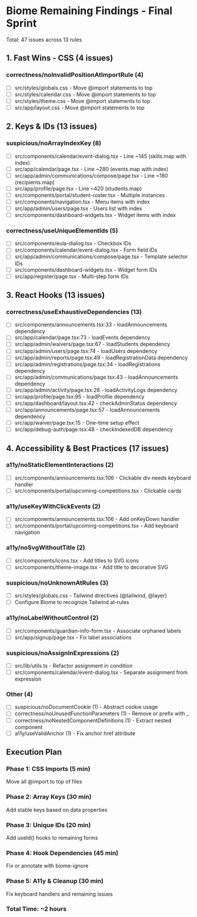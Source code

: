 # Biome Remaining Findings - Final Sprint

Total: 47 issues across 13 rules

## 1. Fast Wins - CSS (4 issues)

### correctness/noInvalidPositionAtImportRule (4)
- [ ] src/styles/globals.css - Move @import statements to top
- [ ] src/styles/calendar.css - Move @import statements to top  
- [ ] src/styles/theme.css - Move @import statements to top
- [ ] src/app/layout.css - Move @import statements to top

## 2. Keys & IDs (13 issues)

### suspicious/noArrayIndexKey (8)
- [ ] src/components/calendar/event-dialog.tsx - Line ~145 (skills.map with index)
- [ ] src/app/calendar/page.tsx - Line ~280 (events.map with index)
- [ ] src/app/admin/communications/compose/page.tsx - Line ~180 (recipients.map)
- [ ] src/app/profile/page.tsx - Line ~420 (students.map)
- [ ] src/components/portal/student-roster.tsx - Multiple instances
- [ ] src/components/navigation.tsx - Menu items with index
- [ ] src/app/admin/users/page.tsx - Users list with index
- [ ] src/components/dashboard-widgets.tsx - Widget items with index

### correctness/useUniqueElementIds (5)
- [ ] src/components/eula-dialog.tsx - Checkbox IDs
- [ ] src/components/calendar/event-dialog.tsx - Form field IDs
- [ ] src/app/admin/communications/compose/page.tsx - Template selector IDs
- [ ] src/components/dashboard-widgets.tsx - Widget form IDs
- [ ] src/app/register/page.tsx - Multi-step form IDs

## 3. React Hooks (13 issues)

### correctness/useExhaustiveDependencies (13)
- [ ] src/components/announcements.tsx:33 - loadAnnouncements dependency
- [ ] src/app/calendar/page.tsx:73 - loadEvents dependency
- [ ] src/app/admin/waivers/page.tsx:67 - loadStudents dependency
- [ ] src/app/admin/users/page.tsx:74 - loadUsers dependency
- [ ] src/app/admin/reports/page.tsx:49 - loadRegistrationData dependency
- [ ] src/app/admin/registrations/page.tsx:34 - loadRegistrations dependency
- [ ] src/app/admin/communications/page.tsx:43 - loadAnnouncements dependency
- [ ] src/app/admin/activity/page.tsx:28 - loadActivityLogs dependency
- [ ] src/app/profile/page.tsx:95 - loadProfile dependency
- [ ] src/app/dashboard/layout.tsx:42 - checkAdminStatus dependency
- [ ] src/app/announcements/page.tsx:57 - loadAnnouncements dependency
- [ ] src/app/waiver/page.tsx:15 - One-time setup effect
- [ ] src/app/debug-auth/page.tsx:48 - checkIndexedDB dependency

## 4. Accessibility & Best Practices (17 issues)

### a11y/noStaticElementInteractions (2)
- [ ] src/components/announcements.tsx:106 - Clickable div needs keyboard handler
- [ ] src/components/portal/upcoming-competitions.tsx - Clickable cards

### a11y/useKeyWithClickEvents (2)
- [ ] src/components/announcements.tsx:106 - Add onKeyDown handler
- [ ] src/components/portal/upcoming-competitions.tsx - Add keyboard navigation

### a11y/noSvgWithoutTitle (2)
- [ ] src/components/icons.tsx - Add titles to SVG icons
- [ ] src/components/theme-image.tsx - Add title to decorative SVG

### suspicious/noUnknownAtRules (3)
- [ ] src/styles/globals.css - Tailwind directives (@tailwind, @layer)
- [ ] Configure Biome to recognize Tailwind at-rules

### a11y/noLabelWithoutControl (2)
- [ ] src/components/guardian-info-form.tsx - Associate orphaned labels
- [ ] src/app/signup/page.tsx - Fix label associations

### suspicious/noAssignInExpressions (2)
- [ ] src/lib/utils.ts - Refactor assignment in condition
- [ ] src/components/calendar/event-dialog.tsx - Separate assignment from expression

### Other (4)
- [ ] suspicious/noDocumentCookie (1) - Abstract cookie usage
- [ ] correctness/noUnusedFunctionParameters (1) - Remove or prefix with _
- [ ] correctness/noNestedComponentDefinitions (1) - Extract nested component
- [ ] a11y/useValidAnchor (1) - Fix anchor href attribute

## Execution Plan

### Phase 1: CSS Imports (5 min)
Move all @import to top of files

### Phase 2: Array Keys (30 min)
Add stable keys based on data properties

### Phase 3: Unique IDs (20 min)
Add useId() hooks to remaining forms

### Phase 4: Hook Dependencies (45 min)
Fix or annotate with biome-ignore

### Phase 5: A11y & Cleanup (30 min)
Fix keyboard handlers and remaining issues

### Total Time: ~2 hours
